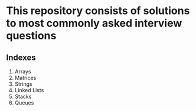 # This repository consists of solutions to most commonly asked interview questions

## Indexes

1. Arrays
2. Matrices
3. Strings
4. Linked Lists
5. Stacks
6. Queues
